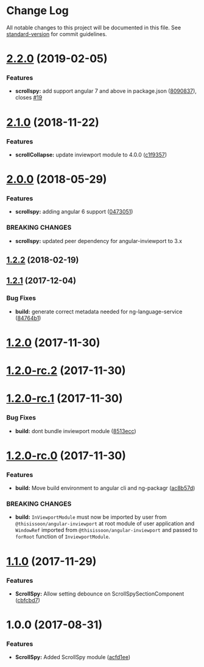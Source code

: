 # Change Log

All notable changes to this project will be documented in this file. See [standard-version](https://github.com/conventional-changelog/standard-version) for commit guidelines.

<a name="2.2.0"></a>
# [2.2.0](https://github.com/thisissoon/angular-scrollspy/compare/v2.1.0...v2.2.0) (2019-02-05)


### Features

* **scrollspy:** add support angular 7 and above in package.json ([8090837](https://github.com/thisissoon/angular-scrollspy/commit/8090837)), closes [#19](https://github.com/thisissoon/angular-scrollspy/issues/19)



<a name="2.1.0"></a>
# [2.1.0](https://github.com/thisissoon/angular-scrollspy/compare/v2.0.0...v2.1.0) (2018-11-22)


### Features

* **scrollCollapse:** update inviewport module to 4.0.0 ([c1f9357](https://github.com/thisissoon/angular-scrollspy/commit/c1f9357))



<a name="2.0.0"></a>
# [2.0.0](https://github.com/thisissoon/angular-scrollspy/compare/v1.2.2...v2.0.0) (2018-05-29)


### Features

* **scrollspy:** adding angular 6 support ([0473051](https://github.com/thisissoon/angular-scrollspy/commit/0473051))


### BREAKING CHANGES

* **scrollspy:** updated peer dependency for angular-inviewport to 3.x



<a name="1.2.2"></a>
## [1.2.2](https://github.com/thisissoon/angular-scrollspy/compare/v1.2.1...v1.2.2) (2018-02-19)



<a name="1.2.1"></a>
## [1.2.1](https://github.com/thisissoon/angular-scrollspy/compare/v1.2.0...v1.2.1) (2017-12-04)


### Bug Fixes

* **build:** generate correct metadata needed for ng-language-service ([84764b1](https://github.com/thisissoon/angular-scrollspy/commit/84764b1))



<a name="1.2.0"></a>
# [1.2.0](https://github.com/thisissoon/angular-scrollspy/compare/v1.2.0-rc.2...v1.2.0) (2017-11-30)



<a name="1.2.0-rc.2"></a>
# [1.2.0-rc.2](https://github.com/thisissoon/angular-scrollspy/compare/v1.2.0-rc.1...v1.2.0-rc.2) (2017-11-30)



<a name="1.2.0-rc.1"></a>
# [1.2.0-rc.1](https://github.com/thisissoon/angular-scrollspy/compare/v1.2.0-rc.0...v1.2.0-rc.1) (2017-11-30)


### Bug Fixes

* **build:** dont bundle inviewport module ([8513ecc](https://github.com/thisissoon/angular-scrollspy/commit/8513ecc))



<a name="1.2.0-rc.0"></a>
# [1.2.0-rc.0](https://github.com/thisissoon/angular-scrollspy/compare/v1.1.0...v1.2.0-rc.0) (2017-11-30)


### Features

* **build:** Move build environment to angular cli and ng-packagr ([ac8b57d](https://github.com/thisissoon/angular-scrollspy/commit/ac8b57d))


### BREAKING CHANGES

* **build:** `InViewportModule` must now be imported by user from
`@thisissoon/angular-inviewport` at root module of user application and `WindowRef` imported from
`@thisissoon/angular-inviewport` and passed to `forRoot` function of `InviewportModule`.



<a name="1.1.0"></a>
# [1.1.0](https://github.com/thisissoon/angular-scrollspy/compare/v1.0.0...v1.1.0) (2017-11-29)


### Features

* **ScrollSpy:** Allow setting debounce on ScrollSpySectionComponent ([cbfcbd7](https://github.com/thisissoon/angular-scrollspy/commit/cbfcbd7))



<a name="1.0.0"></a>
# 1.0.0 (2017-08-31)


### Features

* **ScrollSpy:** Added ScrollSpy module ([acfd1ee](https://github.com/thisissoon/angular-scrollspy/commit/acfd1ee))
